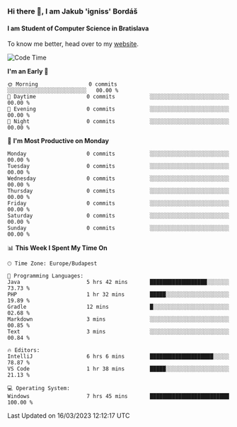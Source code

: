 ### Hi there 👋, I am Jakub 'igniss' Bordáš

#### I am Student of Computer Science in Bratislava
To know me better, head over to my [website](https://bordas.sk).


<!--START_SECTION:waka-->
![Code Time](http://img.shields.io/badge/Code%20Time-1%2C065%20hrs%2024%20mins-blue)

**I'm an Early 🐤** 

```text
🌞 Morning                0 commits           ░░░░░░░░░░░░░░░░░░░░░░░░░   00.00 % 
🌆 Daytime                0 commits           ░░░░░░░░░░░░░░░░░░░░░░░░░   00.00 % 
🌃 Evening                0 commits           ░░░░░░░░░░░░░░░░░░░░░░░░░   00.00 % 
🌙 Night                  0 commits           ░░░░░░░░░░░░░░░░░░░░░░░░░   00.00 % 
```
📅 **I'm Most Productive on Monday** 

```text
Monday                   0 commits           ░░░░░░░░░░░░░░░░░░░░░░░░░   00.00 % 
Tuesday                  0 commits           ░░░░░░░░░░░░░░░░░░░░░░░░░   00.00 % 
Wednesday                0 commits           ░░░░░░░░░░░░░░░░░░░░░░░░░   00.00 % 
Thursday                 0 commits           ░░░░░░░░░░░░░░░░░░░░░░░░░   00.00 % 
Friday                   0 commits           ░░░░░░░░░░░░░░░░░░░░░░░░░   00.00 % 
Saturday                 0 commits           ░░░░░░░░░░░░░░░░░░░░░░░░░   00.00 % 
Sunday                   0 commits           ░░░░░░░░░░░░░░░░░░░░░░░░░   00.00 % 
```


📊 **This Week I Spent My Time On** 

```text
🕑︎ Time Zone: Europe/Budapest

💬 Programming Languages: 
Java                     5 hrs 42 mins       ██████████████████░░░░░░░   73.73 % 
PHP                      1 hr 32 mins        █████░░░░░░░░░░░░░░░░░░░░   19.89 % 
Gradle                   12 mins             █░░░░░░░░░░░░░░░░░░░░░░░░   02.68 % 
Markdown                 3 mins              ░░░░░░░░░░░░░░░░░░░░░░░░░   00.85 % 
Text                     3 mins              ░░░░░░░░░░░░░░░░░░░░░░░░░   00.84 % 

🔥 Editors: 
IntelliJ                 6 hrs 6 mins        ████████████████████░░░░░   78.87 % 
VS Code                  1 hr 38 mins        █████░░░░░░░░░░░░░░░░░░░░   21.13 % 

💻 Operating System: 
Windows                  7 hrs 45 mins       █████████████████████████   100.00 % 
```


 Last Updated on 16/03/2023 12:12:17 UTC
<!--END_SECTION:waka-->
